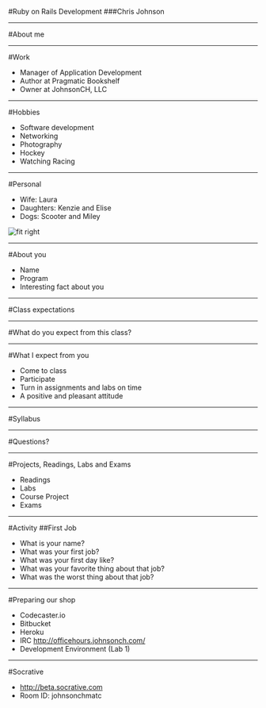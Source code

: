 #Ruby on Rails Development
###Chris Johnson

---
#About me

---
#Work
* Manager of Application Development
* Author at Pragmatic Bookshelf
* Owner at JohnsonCH, LLC

---
#Hobbies
* Software development
* Networking
* Photography
* Hockey
* Watching Racing

---
#Personal
* Wife: Laura
* Daughters: Kenzie and Elise
* Dogs: Scooter and Miley

![fit right](https://dl.dropboxusercontent.com/s/ytbuugn4f99shm8/2016-08-18%20at%209.34%20PM.png)

---
#About you
* Name
* Program
* Interesting fact about you

---
#Class expectations

---
#What do you expect from this class?

---
#What I expect from you
* Come to class
* Participate
* Turn in assignments and labs on time
* A positive and pleasant attitude

---
#Syllabus

---
#Questions?

---
#Projects, Readings, Labs and Exams
* Readings
* Labs
* Course Project
* Exams

---
#Activity
##First Job
* What is your name?
* What was your first job?
* What was your first day like?
* What was your favorite thing about that job?
* What was the worst thing about that job?

---

#Preparing our shop
* Codecaster.io
* Bitbucket
* Heroku
* IRC http://officehours.johnsonch.com/
* Development Environment (Lab 1)

---
#Socrative
* http://beta.socrative.com
* Room ID: johnsonchmatc
